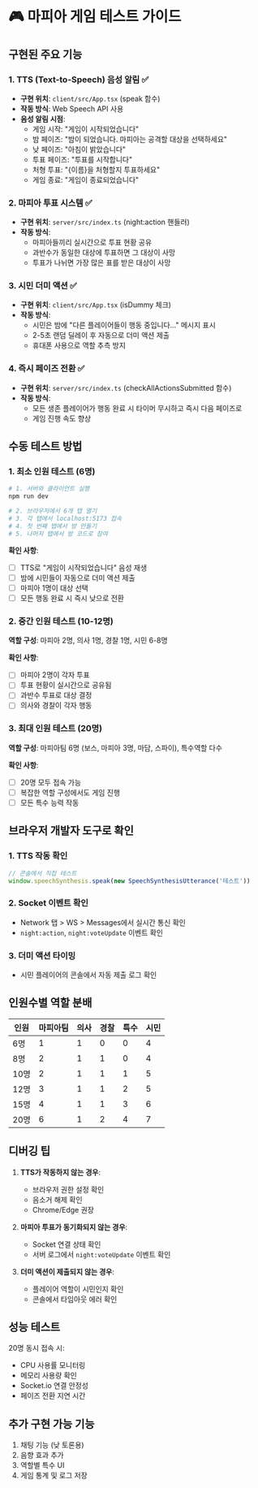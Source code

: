 # 🎮 마피아 게임 테스트 가이드

## 구현된 주요 기능

### 1. TTS (Text-to-Speech) 음성 알림 ✅
- **구현 위치**: `client/src/App.tsx` (speak 함수)
- **작동 방식**: Web Speech API 사용
- **음성 알림 시점**:
  - 게임 시작: "게임이 시작되었습니다"
  - 밤 페이즈: "밤이 되었습니다. 마피아는 공격할 대상을 선택하세요"
  - 낮 페이즈: "아침이 밝았습니다"
  - 투표 페이즈: "투표를 시작합니다"
  - 처형 투표: "{이름}을 처형할지 투표하세요"
  - 게임 종료: "게임이 종료되었습니다"

### 2. 마피아 투표 시스템 ✅
- **구현 위치**: `server/src/index.ts` (night:action 핸들러)
- **작동 방식**:
  - 마피아들끼리 실시간으로 투표 현황 공유
  - 과반수가 동일한 대상에 투표하면 그 대상이 사망
  - 투표가 나뉘면 가장 많은 표를 받은 대상이 사망

### 3. 시민 더미 액션 ✅
- **구현 위치**: `client/src/App.tsx` (isDummy 체크)
- **작동 방식**:
  - 시민은 밤에 "다른 플레이어들이 행동 중입니다..." 메시지 표시
  - 2-5초 랜덤 딜레이 후 자동으로 더미 액션 제출
  - 휴대폰 사용으로 역할 추측 방지

### 4. 즉시 페이즈 전환 ✅
- **구현 위치**: `server/src/index.ts` (checkAllActionsSubmitted 함수)
- **작동 방식**:
  - 모든 생존 플레이어가 행동 완료 시 타이머 무시하고 즉시 다음 페이즈로
  - 게임 진행 속도 향상

## 수동 테스트 방법

### 1. 최소 인원 테스트 (6명)
```bash
# 1. 서버와 클라이언트 실행
npm run dev

# 2. 브라우저에서 6개 탭 열기
# 3. 각 탭에서 localhost:5173 접속
# 4. 첫 번째 탭에서 방 만들기
# 5. 나머지 탭에서 방 코드로 참여
```

**확인 사항**:
- [ ] TTS로 "게임이 시작되었습니다" 음성 재생
- [ ] 밤에 시민들이 자동으로 더미 액션 제출
- [ ] 마피아 1명이 대상 선택
- [ ] 모든 행동 완료 시 즉시 낮으로 전환

### 2. 중간 인원 테스트 (10-12명)
**역할 구성**: 마피아 2명, 의사 1명, 경찰 1명, 시민 6-8명

**확인 사항**:
- [ ] 마피아 2명이 각자 투표
- [ ] 투표 현황이 실시간으로 공유됨
- [ ] 과반수 투표로 대상 결정
- [ ] 의사와 경찰이 각자 행동

### 3. 최대 인원 테스트 (20명)
**역할 구성**: 마피아팀 6명 (보스, 마피아 3명, 마담, 스파이), 특수역할 다수

**확인 사항**:
- [ ] 20명 모두 접속 가능
- [ ] 복잡한 역할 구성에서도 게임 진행
- [ ] 모든 특수 능력 작동

## 브라우저 개발자 도구로 확인

### 1. TTS 작동 확인
```javascript
// 콘솔에서 직접 테스트
window.speechSynthesis.speak(new SpeechSynthesisUtterance('테스트'))
```

### 2. Socket 이벤트 확인
- Network 탭 > WS > Messages에서 실시간 통신 확인
- `night:action`, `night:voteUpdate` 이벤트 확인

### 3. 더미 액션 타이밍
- 시민 플레이어의 콘솔에서 자동 제출 로그 확인

## 인원수별 역할 분배

| 인원 | 마피아팀 | 의사 | 경찰 | 특수 | 시민 |
|------|----------|------|------|------|------|
| 6명  | 1        | 1    | 0    | 0    | 4    |
| 8명  | 2        | 1    | 1    | 0    | 4    |
| 10명 | 2        | 1    | 1    | 1    | 5    |
| 12명 | 3        | 1    | 1    | 2    | 5    |
| 15명 | 4        | 1    | 1    | 3    | 6    |
| 20명 | 6        | 1    | 2    | 4    | 7    |

## 디버깅 팁

1. **TTS가 작동하지 않는 경우**:
   - 브라우저 권한 설정 확인
   - 음소거 해제 확인
   - Chrome/Edge 권장

2. **마피아 투표가 동기화되지 않는 경우**:
   - Socket 연결 상태 확인
   - 서버 로그에서 `night:voteUpdate` 이벤트 확인

3. **더미 액션이 제출되지 않는 경우**:
   - 플레이어 역할이 시민인지 확인
   - 콘솔에서 타임아웃 에러 확인

## 성능 테스트

20명 동시 접속 시:
- CPU 사용률 모니터링
- 메모리 사용량 확인
- Socket.io 연결 안정성
- 페이즈 전환 지연 시간

## 추가 구현 가능 기능

1. 채팅 기능 (낮 토론용)
2. 음향 효과 추가
3. 역할별 특수 UI
4. 게임 통계 및 로그 저장